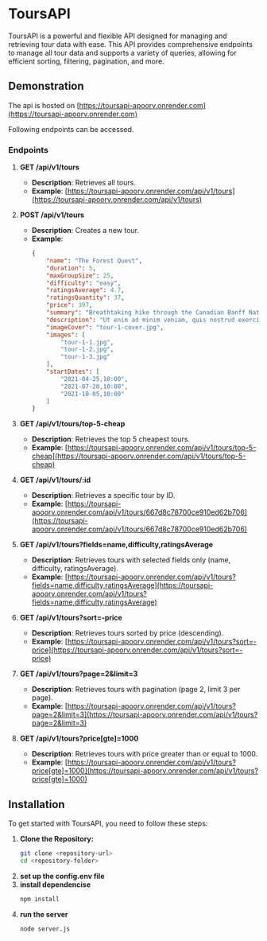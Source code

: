 # ToursAPI

ToursAPI is a powerful and flexible API designed for managing and retrieving tour data with ease. This API provides comprehensive endpoints to manage all tour data and supports a variety of queries, allowing for efficient sorting, filtering, pagination, and more.

## Demonstration

The api is hosted on [https://toursapi-apoorv.onrender.com](https://toursapi-apoorv.onrender.com)

Following endpoints can be accessed.
### Endpoints

1. **GET /api/v1/tours**
   - **Description**: Retrieves all tours.
   - **Example**: [https://toursapi-apoorv.onrender.com/api/v1/tours](https://toursapi-apoorv.onrender.com/api/v1/tours)

2. **POST /api/v1/tours**
   - **Description**: Creates a new tour.
   - **Example**:
     ```json
     {
         "name": "The Forest Quest",
         "duration": 5,
         "maxGroupSize": 25,
         "difficulty": "easy",
         "ratingsAverage": 4.7,
         "ratingsQuantity": 37,
         "price": 397,
         "summary": "Breathtaking hike through the Canadian Banff National Park",
         "description": "Ut enim ad minim veniam, quis nostrud exercitation ullamco laboris nisi ut aliquip ex ea commodo consequat. Duis aute irure dolor in reprehenderit in voluptate velit esse cillum dolore eu fugiat nulla pariatur.\nLorem ipsum dolor sit amet, consectetur adipisicing elit, sed do eiusmod tempor incididunt ut labore et dolore magna aliqua. Excepteur sint occaecat cupidatat non proident, sunt in culpa qui officia deserunt mollit anim id est laborum.",
         "imageCover": "tour-1-cover.jpg",
         "images": [
             "tour-1-1.jpg",
             "tour-1-2.jpg",
             "tour-1-3.jpg"
         ],
         "startDates": [
             "2021-04-25,10:00",
             "2021-07-20,10:00",
             "2021-10-05,10:00"
         ]
     }
     ```

3. **GET /api/v1/tours/top-5-cheap**
   - **Description**: Retrieves the top 5 cheapest tours.
   - **Example**: [https://toursapi-apoorv.onrender.com/api/v1/tours/top-5-cheap](https://toursapi-apoorv.onrender.com/api/v1/tours/top-5-cheap)

4. **GET /api/v1/tours/:id**
   - **Description**: Retrieves a specific tour by ID.
   - **Example**: [https://toursapi-apoorv.onrender.com/api/v1/tours/667d8c78700ce910ed62b706](https://toursapi-apoorv.onrender.com/api/v1/tours/667d8c78700ce910ed62b706)

5. **GET /api/v1/tours?fields=name,difficulty,ratingsAverage**
   - **Description**: Retrieves tours with selected fields only (name, difficulty, ratingsAverage).
   - **Example**: [https://toursapi-apoorv.onrender.com/api/v1/tours?fields=name,difficulty,ratingsAverage](https://toursapi-apoorv.onrender.com/api/v1/tours?fields=name,difficulty,ratingsAverage)

6. **GET /api/v1/tours?sort=-price**
   - **Description**: Retrieves tours sorted by price (descending).
   - **Example**: [https://toursapi-apoorv.onrender.com/api/v1/tours?sort=-price](https://toursapi-apoorv.onrender.com/api/v1/tours?sort=-price)

7. **GET /api/v1/tours?page=2&limit=3**
   - **Description**: Retrieves tours with pagination (page 2, limit 3 per page).
   - **Example**: [https://toursapi-apoorv.onrender.com/api/v1/tours?page=2&limit=3](https://toursapi-apoorv.onrender.com/api/v1/tours?page=2&limit=3)

8. **GET /api/v1/tours?price[gte]=1000**
   - **Description**: Retrieves tours with price greater than or equal to 1000.
   - **Example**: [https://toursapi-apoorv.onrender.com/api/v1/tours?price[gte]=1000](https://toursapi-apoorv.onrender.com/api/v1/tours?price[gte]=1000)


## Installation

To get started with ToursAPI, you need to follow these steps:

1. **Clone the Repository:**
   ```bash
   git clone <repository-url>
   cd <repository-folder>

2. **set up the config.env file**
3. **install dependencise**
   ```bash
   npm install
4. **run the server**
   ```bash
   node server.js
